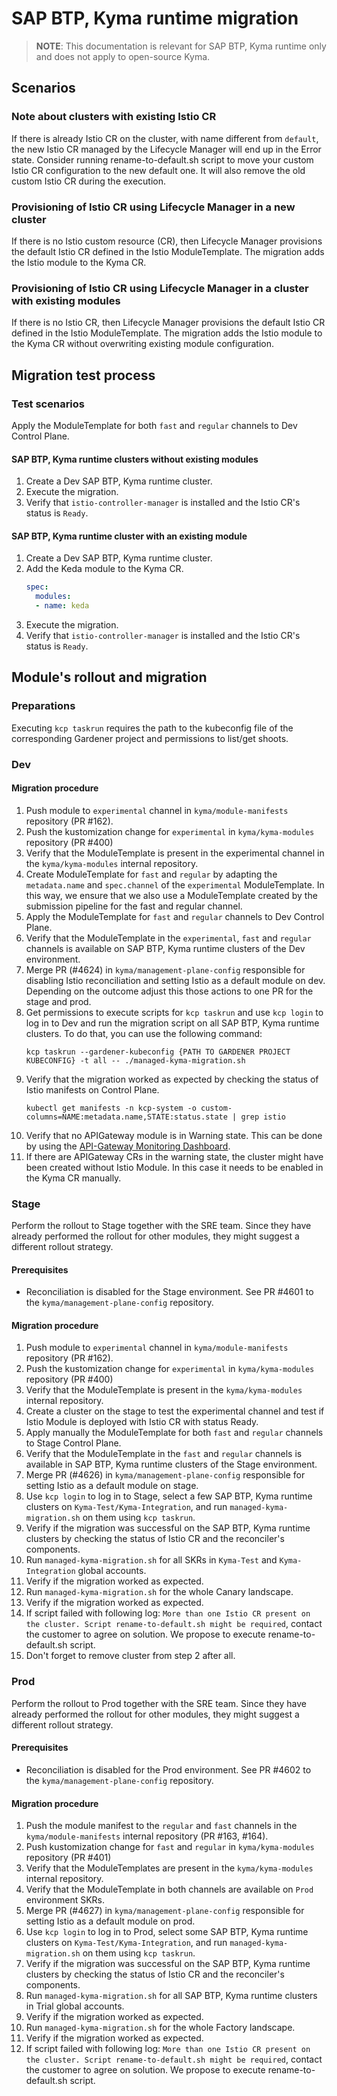 # SAP BTP, Kyma runtime migration

> **NOTE**: This documentation is relevant for SAP BTP, Kyma runtime only and does not apply to open-source Kyma.

## Scenarios

### Note about clusters with existing Istio CR

If there is already Istio CR on the cluster, with name different from `default`, the new Istio CR managed by the Lifecycle Manager will end up in the Error state.
Consider running rename-to-default.sh script to move your custom Istio CR configuration to the new default one. It will also remove the old custom Istio CR during the execution.

### Provisioning of Istio CR using Lifecycle Manager in a new cluster

If there is no Istio custom resource (CR), then Lifecycle Manager provisions the default Istio CR defined in the Istio ModuleTemplate. The migration
adds the Istio module to the Kyma CR.


### Provisioning of Istio CR using Lifecycle Manager in a cluster with existing modules

If there is no Istio CR, then Lifecycle Manager provisions the default Istio CR defined in the Istio ModuleTemplate. The migration
adds the Istio module to the Kyma CR without overwriting existing module configuration.

## Migration test process

### Test scenarios

Apply the ModuleTemplate for both `fast` and `regular` channels to Dev Control Plane.

#### SAP BTP, Kyma runtime clusters without existing modules

1. Create a Dev SAP BTP, Kyma runtime cluster.
2. Execute the migration.
3. Verify that `istio-controller-manager` is installed and the Istio CR's status is `Ready`.

#### SAP BTP, Kyma runtime cluster with an existing module

1. Create a Dev SAP BTP, Kyma runtime cluster.
2. Add the Keda module to the Kyma CR.
   ```yaml
   spec:
     modules:
     - name: keda
   ```
3. Execute the migration.
4. Verify that `istio-controller-manager` is installed and the Istio CR's status is `Ready`.

## Module's rollout and migration

### Preparations

Executing `kcp taskrun` requires the path to the kubeconfig file of the corresponding Gardener project and permissions to list/get shoots.

### Dev

#### Migration procedure

1. Push module to `experimental` channel in `kyma/module-manifests `repository (PR #162).
2. Push the kustomization change for `experimental` in `kyma/kyma-modules` repository (PR #400)
3. Verify that the ModuleTemplate is present in the experimental channel in the `kyma/kyma-modules` internal repository.
4. Create ModuleTemplate for `fast` and `regular` by adapting the `metadata.name` and `spec.channel` of the `experimental` ModuleTemplate. In this way, we ensure that we also use a ModuleTemplate created by the submission pipeline for the fast and regular channel.
5. Apply the ModuleTemplate for `fast` and `regular` channels to Dev Control Plane.
5. Verify that the ModuleTemplate in the `experimental`, `fast` and `regular` channels is available on SAP BTP, Kyma runtime clusters of the Dev environment.
6. Merge PR (#4624) in `kyma/management-plane-config` responsible for disabling Istio reconciliation and setting Istio as a default module on dev. Depending on the outcome adjust this those actions to one PR for the stage and prod.
7. Get permissions to execute scripts for `kcp taskrun` and use `kcp login` to log in to Dev and run the migration script on all SAP BTP, Kyma runtime clusters. To do that, you can use the following command:
   ```shell
   kcp taskrun --gardener-kubeconfig {PATH TO GARDENER PROJECT KUBECONFIG} -t all -- ./managed-kyma-migration.sh
   ```
8. Verify that the migration worked as expected by checking the status of Istio manifests on Control Plane.
   ```shell
   kubectl get manifests -n kcp-system -o custom-columns=NAME:metadata.name,STATE:status.state | grep istio
   ```
9. Verify that no APIGateway module is in Warning state. This can be done by using the [API-Gateway Monitoring Dashboard](https://plutono.cp.dev.kyma.cloud.sap/d/6meO06VSk/modules-api-gateway?orgId=1).
10. If there are APIGateway CRs in the warning state, the cluster might have been created without Istio Module. In this case it needs to be enabled in the Kyma CR manually.

### Stage

Perform the rollout to Stage together with the SRE team. Since they have already performed the rollout for other modules, they might suggest a different rollout strategy.

#### Prerequisites

- Reconciliation is disabled for the Stage environment. See PR #4601 to the `kyma/management-plane-config` repository.

#### Migration procedure
1. Push module to `experimental` channel in `kyma/module-manifests `repository (PR #162).
2. Push the kustomization change for `experimental` in `kyma/kyma-modules` repository (PR #400)
3. Verify that the ModuleTemplate is present in the `kyma/kyma-modules` internal repository.
4. Create a cluster on the stage to test the experimental channel and test if Istio Module is deployed with Istio CR with status Ready.
5. Apply manually the ModuleTemplate for both `fast` and `regular` channels to Stage Control Plane.
6. Verify that the ModuleTemplate in the `fast` and `regular` channels is available in SAP BTP, Kyma runtime clusters of the Stage environment.
7. Merge PR (#4626) in `kyma/management-plane-config` responsible for setting Istio as a default module on stage.
8. Use `kcp login` to log in to Stage, select a few SAP BTP, Kyma runtime clusters on `Kyma-Test/Kyma-Integration`, and run `managed-kyma-migration.sh` on them using `kcp taskrun`.
9. Verify if the migration was successful on the SAP BTP, Kyma runtime clusters by checking the status of Istio CR and the reconciler's components.
10. Run `managed-kyma-migration.sh` for all SKRs in `Kyma-Test` and `Kyma-Integration` global accounts.
11. Verify if the migration worked as expected.
12. Run `managed-kyma-migration.sh` for the whole Canary landscape.
13. Verify if the migration worked as expected.
14. If script failed with following log: `More than one Istio CR present on the cluster. Script rename-to-default.sh might be required`, contact the customer to agree on solution. We propose to execute rename-to-default.sh script.
15. Don't forget to remove cluster from step 2 after all.

### Prod

Perform the rollout to Prod together with the SRE team. Since they have already performed the rollout for other modules, they might suggest a different rollout strategy.

#### Prerequisites

- Reconciliation is disabled for the Prod environment. See PR #4602 to the `kyma/management-plane-config` repository.

#### Migration procedure

1. Push the module manifest to the `regular` and `fast` channels in the `kyma/module-manifests` internal repository (PR #163, #164).
2. Push kustomization change for `fast` and `regular` in `kyma/kyma-modules` repository (PR #401)
3. Verify that the ModuleTemplates are present in the `kyma/kyma-modules` internal repository.
4. Verify that the ModuleTemplate in both channels are available on `Prod` environment SKRs.
5. Merge PR (#4627) in `kyma/management-plane-config` responsible for setting Istio as a default module on prod.
6. Use `kcp login` to log in to Prod, select some SAP BTP, Kyma runtime clusters on `Kyma-Test/Kyma-Integration`, and run `managed-kyma-migration.sh` on them using `kcp taskrun`.
7. Verify if the migration was successful on the SAP BTP, Kyma runtime clusters by checking the status of Istio CR and the reconciler's components.
8. Run `managed-kyma-migration.sh` for all SAP BTP, Kyma runtime clusters in Trial global accounts.
9. Verify if the migration worked as expected.
10. Run `managed-kyma-migration.sh` for the whole Factory landscape.
11. Verify if the migration worked as expected.
12. If script failed with following log: `More than one Istio CR present on the cluster. Script rename-to-default.sh might be required`, contact the customer to agree on solution. We propose to execute rename-to-default.sh script.